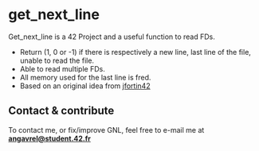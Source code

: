 # get_next_line

Get_next_line is a 42 Project and a useful function to read FDs.

* Return (1, 0 or -1) if there is respectively a new line, last line of the file, unable to read the file.
* Able to read multiple FDs.
* All memory used for the last line is fred.
* Based on an original idea from <a href="www.github.com/jfortin42">jfortin42</a>

## Contact & contribute
To contact me, or fix/improve GNL, feel free to e-mail me at **angavrel@student.42.fr**
